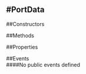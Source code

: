 #PortData
---
##Constructors 



##Methods  





##Properties  






##Events  
####No public events defined

